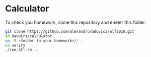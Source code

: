 # Calculator

To check you homework, clone this repository and eneter this folder.

````bash
git clone https://github.com/alexandruradovici/alf2018.git
cd Devoirs/calculator
cp -R <folder to your homework>/* .
cd verify
./run_all.sh ..
````